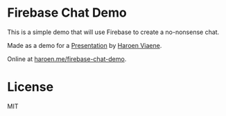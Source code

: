 # Firebase Chat Demo

This is a simple demo that will use Firebase to create a no-nonsense chat.

Made as a demo for a [Presentation](https://haroen.me/presentations) by [Haroen Viaene](https://haroen.me/).

Online at [haroen.me/firebase-chat-demo](https://haroen.me/firebase-chat-demo).

# License

MIT
